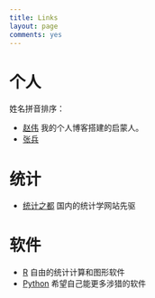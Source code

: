 ```yaml
---
title: Links
layout: page
comments: yes
---
```


# 个人

姓名拼音排序：

- [赵伟](http://zipperary.com) 我的个人博客搭建的启蒙人。
- [张兵](http://spatial-r.com)

# 统计

- [统计之都](http://cos.name) 国内的统计学网站先驱

# 软件

- [R](http://www.r-project.org) 自由的统计计算和图形软件
- [Python](https://www.python.org) 希望自己能更多涉猎的软件



